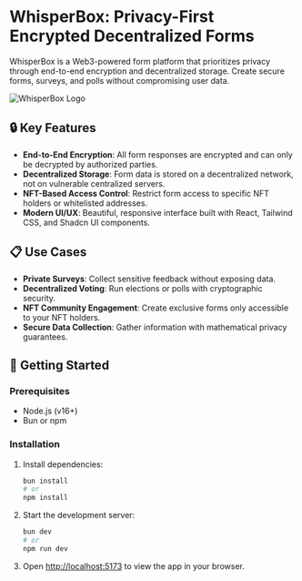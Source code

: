 # WhisperBox: Privacy-First Encrypted Decentralized Forms

WhisperBox is a Web3-powered form platform that prioritizes privacy through end-to-end encryption and decentralized storage. Create secure forms, surveys, and polls without compromising user data.

![WhisperBox Logo](https://place-holder-for-logo.png)

## 🔒 Key Features

- **End-to-End Encryption**: All form responses are encrypted and can only be decrypted by authorized parties.
- **Decentralized Storage**: Form data is stored on a decentralized network, not on vulnerable centralized servers.
- **NFT-Based Access Control**: Restrict form access to specific NFT holders or whitelisted addresses.
- **Modern UI/UX**: Beautiful, responsive interface built with React, Tailwind CSS, and Shadcn UI components.

## 📋 Use Cases

- **Private Surveys**: Collect sensitive feedback without exposing data.
- **Decentralized Voting**: Run elections or polls with cryptographic security.
- **NFT Community Engagement**: Create exclusive forms only accessible to your NFT holders.
- **Secure Data Collection**: Gather information with mathematical privacy guarantees.

## 🚀 Getting Started

### Prerequisites

- Node.js (v16+)
- Bun or npm

### Installation
    

1. Install dependencies:
   ```bash
   bun install
   # or
   npm install
   ```

2. Start the development server:
   ```bash
   bun dev
   # or
   npm run dev
   ```

3. Open [http://localhost:5173](http://localhost:5173) to view the app in your browser.

